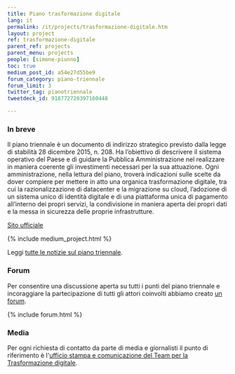```yaml
---
title: Piano trasformazione digitale
lang: it
permalink: /it/projects/trasformazione-digitale.htm
layout: project
ref: trasformazione-digitale
parent_ref: projects
parent_menu: projects
people: [simone-piunno]
toc: true
medium_post_id: a54e27d55be9
forum_category: piano-triennale
forum_limit: 3
twitter_tag: pianotriennale
tweetdeck_id: 918772720397160448

---
```


### In breve

Il piano triennale è un documento di indirizzo strategico previsto dalla legge di stabilità 28 dicembre 2015, n. 208. Ha l’obiettivo di descrivere il sistema operativo del Paese e di guidare la Pubblica Amministrazione nel realizzare in maniera coerente gli investimenti necessari per la sua attuazione.  Ogni amministrazione, nella lettura del piano, troverà indicazioni sulle scelte da dover compiere per mettere in atto una organica trasformazione digitale, tra cui la razionalizzazione di datacenter e la migrazione su cloud, l’adozione di un sistema unico di identità digitale e di una piattaforma unica di pagamento all’interno dei propri servizi, la condivisione in maniera aperta dei propri dati e la messa in sicurezza delle proprie infrastrutture.

[Sito ufficiale](https://pianotriennale-ict.italia.it/)

{% include medium_project.html %}

Leggi [tutte le notizie sul piano triennale](https://medium.com/team-per-la-trasformazione-digitale/piano-triennale/home).

### Forum

Per consentire una discussione aperta su tutti i punti del piano triennale e incoraggiare la partecipazione di tutti gli attori coinvolti abbiamo creato [un forum](https://forum.italia.it/c/piano-triennale).

{% include forum.html %}

### Media 
Per ogni richiesta di contatto da parte di media e giornalisti il punto di riferimento è l'[ufficio stampa e comunicazione del Team per la Trasformazione digitale](https://teamdigitale.governo.it/it/contatti).
